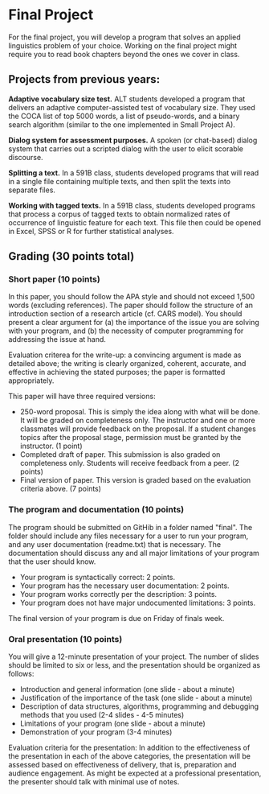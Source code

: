 # Final Project

For the final project, you will develop a program that solves an applied linguistics problem of your choice.
Working on the final project might require you to read book chapters beyond the ones we cover in class.

## Projects from previous years:

**Adaptive vocabulary size test.** ALT students developed a program that delivers an adaptive computer-assisted
test of vocabulary size. They used the COCA list of top 5000 words, a list of pseudo-words, and a binary search
algorithm (similar to the one implemented in Small Project A).

**Dialog system for assessment purposes.** A spoken (or chat-based) dialog system that carries out a scripted dialog with the user to elicit scorable discourse.

**Splitting a text.** In a 591B class, students developed programs that will read in a single file containing multiple texts, and then split the texts into separate files.

**Working with tagged texts.** In a 591B class, students developed programs that process a corpus of tagged texts to obtain normalized rates of occurrence of linguistic feature for each text. This file then could be opened in Excel, SPSS or R for further statistical analyses.

## Grading (30 points total)

### Short paper (10 points)

In this paper, you should follow the APA style and should not exceed 1,500 words (excluding references). The paper should follow the structure of an introduction section of a research article (cf. CARS model). You should present a clear argument for (a) the importance of the issue you are solving with your program, and (b) the necessity of computer programming for addressing the issue at hand.

Evaluation criterea for the write-up: a convincing argument is made as detailed above; the writing is clearly organized, coherent, accurate, and effective in achieving the stated purposes; the paper is formatted appropriately.

This paper will have three required versions:

- 250-word proposal. This is simply the idea along with what will be done. It will be graded on
completeness only. The instructor and one or more classmates will provide feedback on the
proposal. If a student changes topics after the proposal stage, permission must be granted by the
instructor. (1 point)
- Completed draft of paper. This submission is also graded on completeness only. Students will
receive feedback from a peer. (2 points)
- Final version of paper. This version is graded based on the evaluation criteria above. (7 points)

### The program and documentation (10 points)

The program should be submitted on GitHib in a folder named "final". The folder should include any files necessary for a user to run your program, and any user documentation (readme.txt) that is necessary. The documentation should discuss any and all major limitations of your program that the user should know.

- Your program is syntactically correct: 2 points.
- Your program has the necessary user documentation: 2 points.
- Your program works correctly per the description: 3 points.
- Your program does not have major undocumented limitations: 3 points.

The final version of your program is due on Friday of finals week.

### Oral presentation (10 points)

You will give a 12-minute presentation of your project. The number of slides should be limited to six or less, and the presentation should be organized as follows:

- Introduction and general information (one slide - about a minute)
- Justification of the importance of the task (one slide - about a minute)
- Description of data structures, algorithms, programming and debugging methods that you used (2-4 slides - 4-5 minutes)
- Limitations of your program (one slide - about a minute)
- Demonstration of your program (3-4 minutes)

Evaluation criteria for the presentation: In addition to the effectiveness of the presentation in each
of the above categories, the presentation will be assessed based on effectiveness of delivery, that is,
preparation and audience engagement. As might be expected at a professional presentation, the presenter should talk with minimal use of notes.
